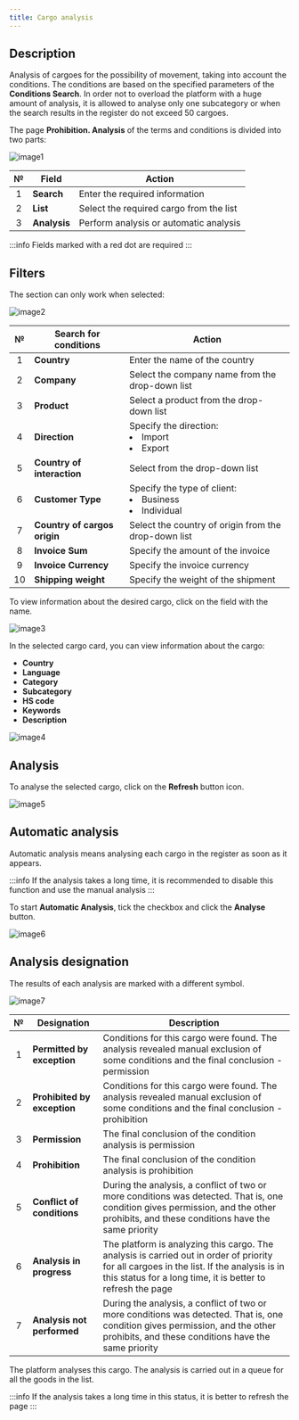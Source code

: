 ```yaml
---
title: Cargo analysis
---
```


## Description

Analysis of cargoes for the possibility of movement, taking into account the conditions. The conditions are based on the specified parameters of the **Conditions Search**. In order not to overload the platform with a huge amount of analysis, it is allowed to analyse only one subcategory or when the search results in the register do not exceed 50 cargoes. 

The page **Prohibition. Analysis** of the terms and conditions is divided into two parts: 

![image1](/img/en/prohibition/cargo-analysis/image1.png)

| № | Field | Action |
| :-: | ----- | ----- |
| 1 | **Search** | Enter the required information |
| 2 | **List** | Select the required cargo from the list |
| 3 | **Analysis** | Perform analysis or automatic analysis |

:::info
Fields marked with a red dot are required
:::

## Filters 

The section can only work when selected:

![image2](/img/en/prohibition/cargo-analysis/image2.png)

| № | Search for conditions | Action |
| :-:| --------------------- | ------ |
| 1 | **Country** | Enter the name of the country |
| 2 | **Company** | Select the company name from the drop-down list |
| 3 | **Product** | Select a product from the drop-down list |
| 4 | **Direction** | Specify the direction: <li> Import </li><li> Export </li> |
| 5 | **Country of interaction** | Select from the drop-down list |
| 6 | **Customer Type** | Specify the type of client: <li> Business </li><li> Individual </li> |
| 7 | **Country of cargos origin** | Select the country of origin from the drop-down list |
| 8 | **Invoice Sum** | Specify the amount of the invoice |
| 9 | **Invoice Currency** | Specify the invoice currency |
| 10 | **Shipping weight** | Specify the weight of the shipment |

To view information about the desired cargo, click on the field with the name.

![image3](/img/en/prohibition/cargo-analysis/image3.png)

In the selected cargo card, you can view information about the cargo: 

* **Country**
* **Language**
* **Category**
* **Subcategory**
* **HS code**
* **Keywords**
* **Description**

![image4](/img/en/prohibition/cargo-analysis/image4.png)

## Analysis

To analyse the selected cargo, click on the **Refresh** button icon.

![image5](/img/en/prohibition/cargo-analysis/image5.png)

## Automatic analysis

Automatic analysis means analysing each cargo in the register as soon as it appears. 

:::info
If the analysis takes a long time, it is recommended to disable this function and use the manual analysis
:::

To start **Automatic Analysis**, tick the checkbox and click the **Analyse** button.

![image6](/img/en/prohibition/cargo-analysis/image6.png)


## Analysis designation

The results of each analysis are marked with a different symbol.

![image7](/img/en/prohibition/cargo-analysis/image7.png)

| № | Designation | Description |
| :-: | ----------- | ----------- |
| 1 | **Permitted by exception** | Conditions for this cargo were found. The analysis revealed manual exclusion of some conditions and the final conclusion - permission |
| 2 | **Prohibited by exception** | Conditions for this cargo were found. The analysis revealed manual exclusion of some conditions and the final conclusion - prohibition |
| 3 | **Permission** | The final conclusion of the condition analysis is permission |
| 4 | **Prohibition** | The final conclusion of the condition analysis is prohibition |
| 5 | **Conflict of conditions** | During the analysis, a conflict of two or more conditions was detected. That is, one condition gives permission, and the other prohibits, and these conditions have the same priority |
| 6 | **Analysis in progress** | The platform is analyzing this cargo. The analysis is carried out in order of priority for all cargoes in the list. If the analysis is in this status for a long time, it is better to refresh the page |
| 7 | **Analysis not performed** | During the analysis, a conflict of two or more conditions was detected. That is, one condition gives permission, and the other prohibits, and these conditions have the same priority |

The platform analyses this cargo. The analysis is carried out in a queue for all the goods in the list. 

:::info
If the analysis takes a long time in this status, it is better to refresh the page
:::
